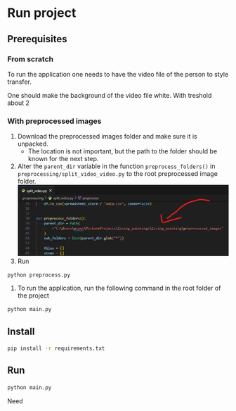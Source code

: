 # Run project

## Prerequisites
### From scratch
To run the application one needs to have the video file of the person to style transfer.

One should make the background of the video file white. With treshold about 2

### With preprocessed images
1. Download the preprocessed images folder and make sure it is unpacked.
   - The location is not important, but the path to the folder should be known for the next step.
2. Alter the `parent_dir` variable in the function `preprocess_folders()` in `preprocessing/split_video_video.py` to the root preprocessed image folder.
![where to change file](images/preprocess_path.png)
1. Run 
```bash
python preprocess.py
```
1. To run the application, run the following command in the root folder of the project
```bash
python main.py
```


## Install 
```bash	
pip install -r requirements.txt
```

## Run
```bash
python main.py
```



Need


